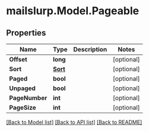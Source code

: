 # mailslurp.Model.Pageable
## Properties

Name | Type | Description | Notes
------------ | ------------- | ------------- | -------------
**Offset** | **long** |  | [optional] 
**Sort** | [**Sort**](Sort) |  | [optional] 
**Paged** | **bool** |  | [optional] 
**Unpaged** | **bool** |  | [optional] 
**PageNumber** | **int** |  | [optional] 
**PageSize** | **int** |  | [optional] 

[[Back to Model list]](../README#documentation-for-models) [[Back to API list]](../README#documentation-for-api-endpoints) [[Back to README]](../README)

